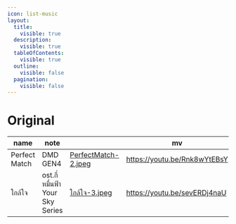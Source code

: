 ```yaml
---
icon: list-music
layout:
  title:
    visible: true
  description:
    visible: true
  tableOfContents:
    visible: true
  outline:
    visible: false
  pagination:
    visible: false
---
```


# Original

<table data-column-title-hidden data-view="cards"><thead><tr><th>name</th><th>note</th><th data-hidden data-card-cover data-type="files"></th><th data-hidden data-card-target data-type="content-ref">mv</th><th data-hidden data-type="content-ref">streaming</th></tr></thead><tbody><tr><td>Perfect Match</td><td>DMD GEN4</td><td><a href="../.gitbook/assets/PerfectMatch-2.jpeg">PerfectMatch-2.jpeg</a></td><td><a href="https://youtu.be/Rnk8wYtEBsY">https://youtu.be/Rnk8wYtEBsY</a></td><td><a href="https://lnkfi.re/PerfectMatchDmdGen4">https://lnkfi.re/PerfectMatchDmdGen4</a></td></tr><tr><td>ใกล้ใจ</td><td>ost.กี่หมื่นฟ้า Your Sky Series</td><td><a href="../.gitbook/assets/ใกล้ใจ-3.jpeg">ใกล้ใจ-3.jpeg</a></td><td><a href="https://youtu.be/sevERDj4naU">https://youtu.be/sevERDj4naU</a></td><td><a href="https://lnkfi.re/GlaiJai">https://lnkfi.re/GlaiJai</a></td></tr></tbody></table>
